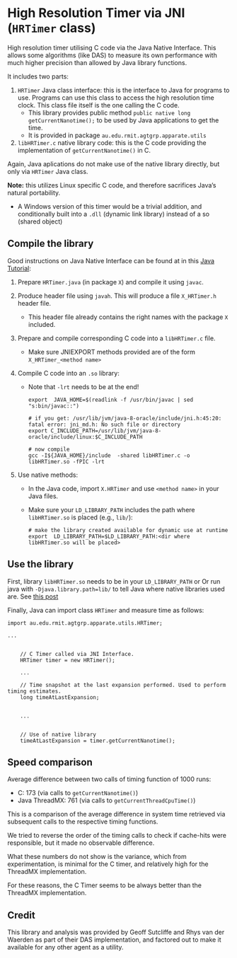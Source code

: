 # High Resolution Timer via JNI  (`HRTimer` class)

High resolution timer utilising C code via the Java Native Interface. This allows some algorithms (like DAS)  to measure its own performance with much higher precision than allowed by Java library functions. 

It includes two parts:

1. `HRTimer` Java class interface: this is the interface to Java for programs to use. Programs can use this class to access the high resolution time clock.  This class file itself is the one calling the C code. 
    * This library provides public method `public native long getCurrentNanotime();` to be used by Java applications to get the time.
    * It is provided in package `au.edu.rmit.agtgrp.apparate.utils`
2. `libHRTimer.c` native library code: this is the C code providing the implementation of `getCurrentNanotime()` in C.

Again, Java aplications do not make use of the native library directly, but only via `HRTimer` Java class. 


**Note:** this utilizes Linux specific C code, and therefore sacrifices Java’s natural portability.  
 * A Windows version of this timer would be a trivial addition, and conditionally built into a `.dll` (dynamic link library) instead of a so (shared object)


## Compile the library

Good instructions on Java Native Interface can be found at in this [Java Tutorial](https://www.ntu.edu.sg/home/ehchua/programming/java/JavaNativeInterface.html):

1. Prepare `HRTimer.java` (in package `X`) and compile it using  `javac`.
2. Produce header file using `javah`. This will produce a file `X_HRTimer.h` header file.
    * This header file already contains the right names with the package `X` included.
3. Prepare and compile corresponding C code into a `libHRTimer.c` file.
    * Make sure JNIEXPORT methods provided are of the form `X_HRTimer_<method name>`
4. Compile C code into an `.so` library:
    * Note that `-lrt` needs to be at the end!

        ```
        export  JAVA_HOME=$(readlink -f /usr/bin/javac | sed "s:bin/javac::")
        
        # if you get: /usr/lib/jvm/java-8-oracle/include/jni.h:45:20: fatal error: jni_md.h: No such file or directory
        export C_INCLUDE_PATH=/usr/lib/jvm/java-8-oracle/include/linux:$C_INCLUDE_PATH
        
        # now compile
        gcc -I${JAVA_HOME}/include  -shared libHRTimer.c -o libHRTimer.so -fPIC -lrt
        ```

5. Use native methods: 
    * In the Java code, import `X.HRTimer` and use `<method name>` in your Java files.
    * Make sure your `LD_LIBRARY_PATH` includes the path where `libHRTimer.so` is placed (e.g., `lib/`):

        ```    
        # make the library created available for dynamic use at runtime
        export  LD_LIBRARY_PATH=$LD_LIBRARY_PATH:<dir where libHRTimer.so will be placed>
        ```    



## Use the library

First, library `libHRTimer.so` needs to be in your `LD_LIBRARY_PATH` or Or run java with `-Djava.library.path=lib/` to tell Java where native libraries used are. See [this post](https://examples.javacodegeeks.com/java-basics/java-library-path-what-is-it-and-how-to-use/)


Finally, Java can import class `HRTimer` and measure time as follows:

```
import au.edu.rmit.agtgrp.apparate.utils.HRTimer;

...
    

    // C Timer called via JNI Interface.
    HRTimer timer = new HRTimer();
    
    ...
    
    // Time snapshot at the last expansion performed. Used to perform timing estimates.
    long timeAtLastExpansion;

    
    ...

    
    // Use of native library    
    timeAtLastExpansion = timer.getCurrentNanotime();
```


## Speed comparison

Average difference between two calls of timing function of 1000 runs:

* C: 173 (via calls to `getCurrentNanotime()`)
* Java ThreadMX: 761 (via calls to `getCurrentThreadCpuTime()`)

This is a comparison of the average difference in system time retrieved via subsequent calls to the respective timing functions. 

We tried to reverse the order of the timing calls to check if cache-hits were responsible, but it made no observable difference. 

What these numbers do not show is the variance, which from experimentation, is minimal for the C
timer, and relatively high for the ThreadMX implementation.

For these reasons, the C Timer seems to be always better than the ThreadMX implementation.


## Credit

This library and analysis was provided by Geoff Sutcliffe and Rhys van der Waerden as part of their DAS implementation, and factored out to make it available for any other agent as a utility.

